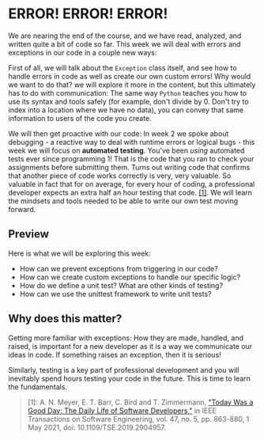 # ERROR! ERROR! ERROR!

We are nearing the end of the course, and we have read, analyzed, and written
quite a bit of code so far. This week we will deal with errors and exceptions in
our code in a couple new ways:

First of all, we will talk about the `Exception` class itself, and see how to
handle errors in code as well as create our own custom errors! Why would we want
to do that? we will explore it more in the content, but this ultimately has to
do with communication: The same way `Python` teaches you how to use its syntax
and tools safely (for example, don't divide by 0. Don't try to index into a
location where we have no data), you can convey that same information to users
of the code you create.

We will then get proactive with our code: In week 2 we spoke about debugging - a
reactive way to deal with runtime errors or logical bugs - this week we will
focus on **automated testing**. You've been _using_ automated tests ever since
programming 1! That is the code that you ran to check your assignments before
submitting them. Turns out writing code that confirms that another piece of code
works correctly is very, very valuable. So valuable in fact that for on average,
for every hour of coding, a professional developer expects an extra half an hour
testing that code.
[[1]](https://www.microsoft.com/en-us/research/uploads/prod/2019/04/devtime-preprint-TSE19.pdf).
We will learn the mindsets and tools needed to be able to write our own test
moving forward.

## Preview

Here is what we will be exploring this week:

* How can we prevent exceptions from triggering in our code?
* How can we create custom exceptions to handle our specific logic?
* How do we define a unit test? What are other kinds of testing?
* How can we use the unittest framework to write unit tests?

## Why does this matter?

Getting more familiar with exceptions: How they are made, handled, and raised,
is important for a new developer as it is a way we communicate our ideas in
code. If something raises an exception, then it is serious!

Similarly, testing is a key part of professional development and you will
inevitably spend hours testing your code in the future. This is time to learn
the fundamentals.

> [1]: A. N. Meyer, E. T. Barr, C. Bird and T. Zimmermann, ["Today Was a Good Day: The Daily Life of Software Developers,"](https://www.microsoft.com/en-us/research/uploads/prod/2019/04/devtime-preprint-TSE19.pdf) in IEEE Transactions on Software Engineering, vol. 47, no. 5, pp. 863-880, 1 May 2021, doi: 10.1109/TSE.2019.2904957.
